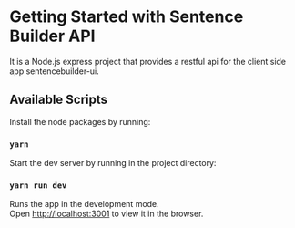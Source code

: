 # Getting Started with Sentence Builder API

It is a Node.js express project that provides a restful api for the client side app sentencebuilder-ui.

## Available Scripts

Install the node packages by running:

### `yarn`

Start the dev server by running in the project directory:

### `yarn run dev`

Runs the app in the development mode.\
Open [http://localhost:3001](http://localhost:3001) to view it in the browser.
